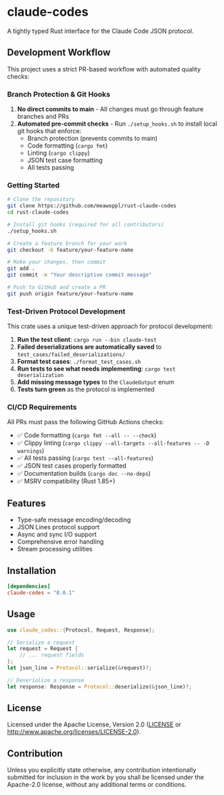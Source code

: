 # claude-codes

A tightly typed Rust interface for the Claude Code JSON protocol.

## Development Workflow

This project uses a strict PR-based workflow with automated quality checks:

### Branch Protection & Git Hooks

1. **No direct commits to main** - All changes must go through feature branches and PRs
2. **Automated pre-commit checks** - Run `./setup_hooks.sh` to install local git hooks that enforce:
   - Branch protection (prevents commits to main)
   - Code formatting (`cargo fmt`)
   - Linting (`cargo clippy`)
   - JSON test case formatting
   - All tests passing

### Getting Started

```bash
# Clone the repository
git clone https://github.com/meawoppl/rust-claude-codes
cd rust-claude-codes

# Install git hooks (required for all contributors)
./setup_hooks.sh

# Create a feature branch for your work
git checkout -b feature/your-feature-name

# Make your changes, then commit
git add .
git commit -m "Your descriptive commit message"

# Push to GitHub and create a PR
git push origin feature/your-feature-name
```

### Test-Driven Protocol Development

This crate uses a unique test-driven approach for protocol development:

1. **Run the test client**: `cargo run --bin claude-test`
2. **Failed deserializations are automatically saved** to `test_cases/failed_deserializations/`
3. **Format test cases**: `./format_test_cases.sh`
4. **Run tests to see what needs implementing**: `cargo test deserialization`
5. **Add missing message types** to the `ClaudeOutput` enum
6. **Tests turn green** as the protocol is implemented

### CI/CD Requirements

All PRs must pass the following GitHub Actions checks:

- ✅ Code formatting (`cargo fmt --all -- --check`)
- ✅ Clippy linting (`cargo clippy --all-targets --all-features -- -D warnings`)
- ✅ All tests passing (`cargo test --all-features`)
- ✅ JSON test cases properly formatted
- ✅ Documentation builds (`cargo doc --no-deps`)
- ✅ MSRV compatibility (Rust 1.85+)

## Features

- Type-safe message encoding/decoding
- JSON Lines protocol support
- Async and sync I/O support
- Comprehensive error handling
- Stream processing utilities

## Installation

```toml
[dependencies]
claude-codes = "0.0.1"
```

## Usage

```rust
use claude_codes::{Protocol, Request, Response};

// Serialize a request
let request = Request {
    // ... request fields
};
let json_line = Protocol::serialize(&request)?;

// Deserialize a response
let response: Response = Protocol::deserialize(&json_line)?;
```

## License

Licensed under the Apache License, Version 2.0 ([LICENSE](LICENSE) or http://www.apache.org/licenses/LICENSE-2.0).

## Contribution

Unless you explicitly state otherwise, any contribution intentionally submitted
for inclusion in the work by you shall be licensed under the Apache-2.0 license,
without any additional terms or conditions.